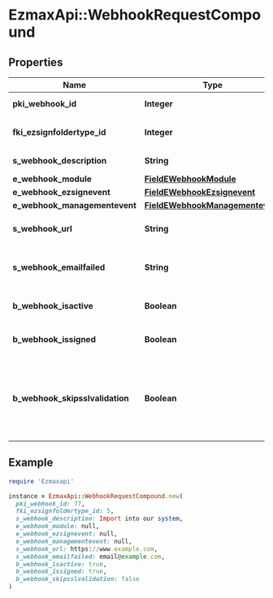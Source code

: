 # EzmaxApi::WebhookRequestCompound

## Properties

| Name | Type | Description | Notes |
| ---- | ---- | ----------- | ----- |
| **pki_webhook_id** | **Integer** | The unique ID of the Webhook | [optional] |
| **fki_ezsignfoldertype_id** | **Integer** | The unique ID of the Ezsignfoldertype. | [optional] |
| **s_webhook_description** | **String** | The description of the Webhook |  |
| **e_webhook_module** | [**FieldEWebhookModule**](FieldEWebhookModule.md) |  |  |
| **e_webhook_ezsignevent** | [**FieldEWebhookEzsignevent**](FieldEWebhookEzsignevent.md) |  | [optional] |
| **e_webhook_managementevent** | [**FieldEWebhookManagementevent**](FieldEWebhookManagementevent.md) |  | [optional] |
| **s_webhook_url** | **String** | The URL of the Webhook callback |  |
| **s_webhook_emailfailed** | **String** | The email that will receive the Webhook in case all attempts fail |  |
| **b_webhook_isactive** | **Boolean** | Whether the Webhook is active or not |  |
| **b_webhook_issigned** | **Boolean** | Whether the requests will be signed or not | [optional] |
| **b_webhook_skipsslvalidation** | **Boolean** | Wheter the server&#39;s SSL certificate should be validated or not. Not recommended to skip for production use |  |

## Example

```ruby
require 'Ezmaxapi'

instance = EzmaxApi::WebhookRequestCompound.new(
  pki_webhook_id: 77,
  fki_ezsignfoldertype_id: 5,
  s_webhook_description: Import into our system,
  e_webhook_module: null,
  e_webhook_ezsignevent: null,
  e_webhook_managementevent: null,
  s_webhook_url: https://www.example.com,
  s_webhook_emailfailed: email@example.com,
  b_webhook_isactive: true,
  b_webhook_issigned: true,
  b_webhook_skipsslvalidation: false
)
```


